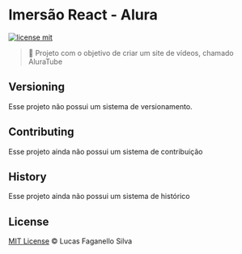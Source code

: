 # Imersão React - Alura

[![license mit](https://img.shields.io/github/license/Luc4sf/Alura)](https://github.com/Luc4sf/Alura/blob/main/LICENSE.md)

> :rocket: Projeto com o objetivo de criar um site de vídeos, chamado AluraTube

## Versioning

Esse projeto não possui um sistema de versionamento.

## Contributing

Esse projeto ainda não possui um sistema de contribuição
<!--Find on our [roadmap](https://github.com/Luc4sf/Alura/issues) the next steps of the project ;)
<br>
Want to contribute? [Follow these recommendations](https://github.com/Luc4sf/Alura/blob/master/CONTRIBUTING.md).
-->

## History

Esse projeto ainda não possui um sistema de histórico
<!--
See [Releases](https://github.com/Luc4sf/Alura/releases) for detailed changelog.
-->

## License
[MIT License](https://github.com/Luc4sf/Alura/blob/main/LICENSE.md) © Lucas Faganello Silva
